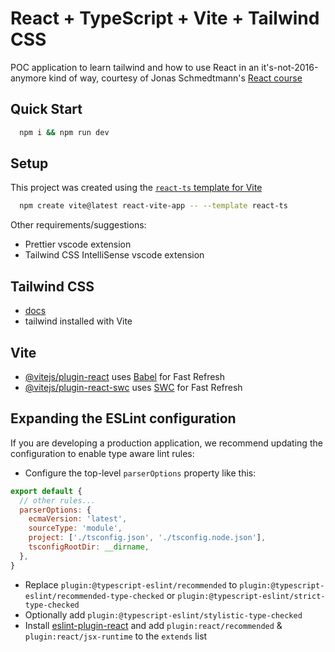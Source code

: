 # React + TypeScript + Vite + Tailwind CSS

POC application to learn tailwind and how to use React in an it's-not-2016-anymore kind of way, courtesy of Jonas Schmedtmann's [React course](https://www.udemy.com/course/the-ultimate-react-course)


## Quick Start
```bash
  npm i && npm run dev
```

## Setup
This project was created using the [`react-ts` template for Vite](https://vitejs.dev/guide/#scaffolding-your-first-vite-project)
```bash
  npm create vite@latest react-vite-app -- --template react-ts
```

Other requirements/suggestions:
* Prettier vscode extension
* Tailwind CSS IntelliSense vscode extension


## Tailwind CSS
* [docs](https://tailwindcss.com/docs/installation)
* tailwind installed with Vite


## Vite
- [@vitejs/plugin-react](https://github.com/vitejs/vite-plugin-react/blob/main/packages/plugin-react/README.md) uses [Babel](https://babeljs.io/) for Fast Refresh
- [@vitejs/plugin-react-swc](https://github.com/vitejs/vite-plugin-react-swc) uses [SWC](https://swc.rs/) for Fast Refresh

## Expanding the ESLint configuration

If you are developing a production application, we recommend updating the configuration to enable type aware lint rules:

- Configure the top-level `parserOptions` property like this:

```js
export default {
  // other rules...
  parserOptions: {
    ecmaVersion: 'latest',
    sourceType: 'module',
    project: ['./tsconfig.json', './tsconfig.node.json'],
    tsconfigRootDir: __dirname,
  },
}
```

- Replace `plugin:@typescript-eslint/recommended` to `plugin:@typescript-eslint/recommended-type-checked` or `plugin:@typescript-eslint/strict-type-checked`
- Optionally add `plugin:@typescript-eslint/stylistic-type-checked`
- Install [eslint-plugin-react](https://github.com/jsx-eslint/eslint-plugin-react) and add `plugin:react/recommended` & `plugin:react/jsx-runtime` to the `extends` list
